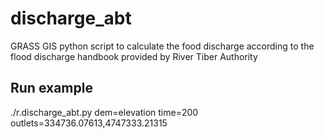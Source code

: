 # discharge_abt
GRASS GIS python script to calculate the food discharge according to the flood discharge handbook provided by River Tiber Authority

## Run example
./r.discharge_abt.py dem=elevation  time=200 outlets=334736.07613,4747333.21315
